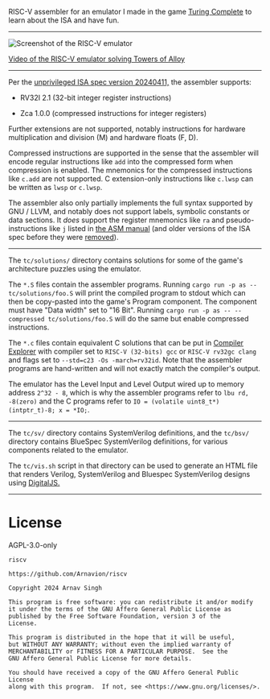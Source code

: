 RISC-V assembler for an emulator I made in the game [Turing Complete](https://store.steampowered.com/app/1444480/Turing_Complete/) to learn about the ISA and have fun.

---

![Screenshot of the RISC-V emulator](https://www.arnavion.dev/img/tc-riscv.png)

[Video of the RISC-V emulator solving Towers of Alloy](https://www.arnavion.dev/img/tc-riscv-tower-of-alloy.mp4)

---

Per the [unprivileged ISA spec version 20240411,](https://github.com/riscv/riscv-isa-manual/releases/tag/20240411) the assembler supports:

- RV32I 2.1 (32-bit integer register instructions)

- Zca 1.0.0 (compressed instructions for integer registers)

Further extensions are not supported, notably instructions for hardware multiplication and division (M) and hardware floats (F, D).

Compressed instructions are supported in the sense that the assembler will encode regular instructions like `add` into the compressed form when compression is enabled. The mnemonics for the compressed instructions like `c.add` are not supported. C extension-only instructions like `c.lwsp` can be written as `lwsp` or `c.lwsp`.

The assembler also only partially implements the full syntax supported by GNU / LLVM, and notably does not support labels, symbolic constants or data sections. It *does* support the register mnemonics like `ra` and pseudo-instructions like `j` listed in [the ASM manual](https://github.com/riscv-non-isa/riscv-asm-manual/blob/main/riscv-asm.md) (and older versions of the ISA spec before they were [removed](https://github.com/riscv/riscv-isa-manual/issues/1470)).

---

The `tc/solutions/` directory contains solutions for some of the game's architecture puzzles using the emulator.

The `*.S` files contain the assembler programs. Running `cargo run -p as -- tc/solutions/foo.S` will print the compiled program to stdout which can then be copy-pasted into the game's Program component. The component must have "Data width" set to "16 Bit". Running `cargo run -p as -- --compressed tc/solutions/foo.S` will do the same but enable compressed instructions.

The `*.c` files contain equivalent C solutions that can be put in [Compiler Explorer](https://gcc.godbolt.org/) with compiler set to `RISC-V (32-bits) gcc` or `RISC-V rv32gc clang` and flags set to `--std=c23 -Os -march=rv32id`. Note that the assembler programs are hand-written and will not exactly match the compiler's output.

The emulator has the Level Input and Level Output wired up to memory address `2^32 - 8`, which is why the assembler programs refer to `lbu rd, -8(zero)` and the C programs refer to `IO = (volatile uint8_t*)(intptr_t)-8; x = *IO;`.

---

The `tc/sv/` directory contains SystemVerilog definitions, and the `tc/bsv/` directory contains BlueSpec SystemVerilog definitions, for various components related to the emulator.

The `tc/vis.sh` script in that directory can be used to generate an HTML file that renders Verilog, SystemVerilog and Bluespec SystemVerilog designs using [DigitalJS.](https://github.com/tilk/digitaljs)

---

# License

AGPL-3.0-only

```
riscv

https://github.com/Arnavion/riscv

Copyright 2024 Arnav Singh

This program is free software: you can redistribute it and/or modify
it under the terms of the GNU Affero General Public License as
published by the Free Software Foundation, version 3 of the
License.

This program is distributed in the hope that it will be useful,
but WITHOUT ANY WARRANTY; without even the implied warranty of
MERCHANTABILITY or FITNESS FOR A PARTICULAR PURPOSE.  See the
GNU Affero General Public License for more details.

You should have received a copy of the GNU Affero General Public License
along with this program.  If not, see <https://www.gnu.org/licenses/>.
```
